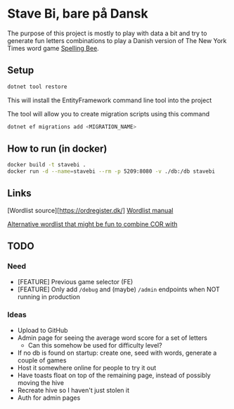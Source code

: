 # Stave Bi, bare på Dansk

The purpose of this project is mostly to play with data a bit and try to generate fun letters combinations to play a Danish version of The New York Times word game [Spelling Bee](https://www.nytimes.com/puzzles/spelling-bee).

## Setup

```sh
dotnet tool restore
```

This will install the EntityFramework command line tool into the project

The tool will allow you to create migration scripts using this command
```sh
dotnet ef migrations add <MIGRATION_NAME>
```

## How to run (in docker)

```sh
docker build -t stavebi .
docker run -d --name=stavebi --rm -p 5209:8080 -v ./db:/db stavebi
```


## Links

[Wordlist source][https://ordregister.dk/]
[Wordlist manual](https://ordregister.dk/doc/COR.html)

[Alternative wordlist that might be fun to combine COR with](https://korpus.dsl.dk/resources/licences/dsl-open.html)


## TODO

### Need

- [FEATURE] Previous game selector (FE)
- [FEATURE] Only add `/debug` and (maybe) `/admin` endpoints when NOT running in production

### Ideas

- Upload to GitHub
- Admin page for seeing the average word score for a set of letters
  * Can this somehow be used for difficulty level?
- If no db is found on startup: create one, seed with words, generate a couple of games
- Host it somewhere online for people to try it out
- Have toasts float on top of the remaining page, instead of possibly moving the hive
- Recreate hive so I haven't just stolen it
- Auth for admin pages
